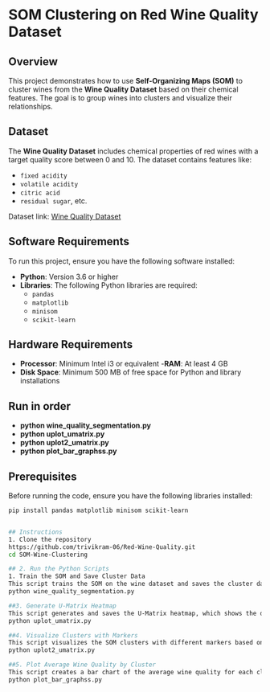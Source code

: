 # SOM Clustering on Red Wine Quality Dataset

## Overview
This project demonstrates how to use **Self-Organizing Maps (SOM)** to cluster wines from the **Wine Quality Dataset** based on their chemical features. The goal is to group wines into clusters and visualize their relationships.

## Dataset
The **Wine Quality Dataset** includes chemical properties of red wines with a target quality score between 0 and 10. The dataset contains features like:
- `fixed acidity`
- `volatile acidity`
- `citric acid`
- `residual sugar`, etc.

Dataset link: [Wine Quality Dataset](https://archive.ics.uci.edu/ml/datasets/Wine+Quality)

## Software Requirements
To run this project, ensure you have the following software installed:

- **Python**: Version 3.6 or higher
- **Libraries**: The following Python libraries are required:
  - `pandas`
  - `matplotlib`
  - `minisom`
  - `scikit-learn`

## Hardware Requirements

-  **Processor**: Minimum Intel i3 or equivalent
-**RAM**: At least 4 GB
- **Disk Space**: Minimum 500 MB of free space for Python and library installations

## Run in order
 - **python wine_quality_segmentation.py**
 - **python uplot_umatrix.py**
 - **python uplot2_umatrix.py**
 - **python plot_bar_graphss.py**

## Prerequisites
Before running the code, ensure you have the following libraries installed:
```bash
pip install pandas matplotlib minisom scikit-learn


## Instructions
1. Clone the repository
https://github.com/trivikram-06/Red-Wine-Quality.git
cd SOM-Wine-Clustering

## 2. Run the Python Scripts
1. Train the SOM and Save Cluster Data
This script trains the SOM on the wine dataset and saves the cluster data in a CSV file
python wine_quality_segmentation.py

##3. Generate U-Matrix Heatmap
This script generates and saves the U-Matrix heatmap, which shows the distances between neurons.
python uplot_umatrix.py

##4. Visualize Clusters with Markers
This script visualizes the SOM clusters with different markers based on the wine quality.
python uplot2_umatrix.py

##5. Plot Average Wine Quality by Cluster
This script creates a bar chart of the average wine quality for each cluster.
python plot_bar_graphss.py


